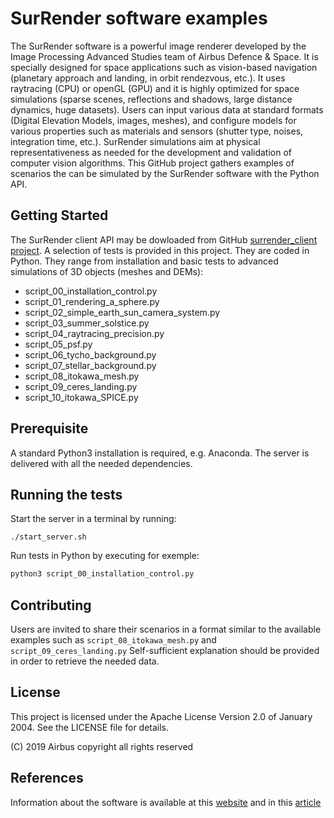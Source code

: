 # SurRender software examples

The SurRender software is a powerful image renderer developed by the Image Processing Advanced Studies team of Airbus Defence & Space.
It is specially designed for space applications such as vision-based navigation (planetary approach and landing, in orbit rendezvous, etc.). 
It uses raytracing (CPU) or openGL (GPU) and it is highly optimized for space simulations (sparse scenes, reflections and shadows, large distance dynamics, huge datasets). 
Users can input various data at standard formats (Digital Elevation Models, images, meshes), and configure models for various properties such as materials and sensors (shutter type, noises, integration time, etc.). SurRender simulations aim at physical representativeness as needed for the development and validation of  computer vision algorithms.
This GitHub project gathers examples of scenarios the can be simulated by the SurRender software with the Python API.

## Getting Started
The SurRender client API may be dowloaded from GitHub [surrender_client project](https://github.com/SurRenderSoftware/surrender_client_API).
A selection of tests is provided in this project. They are coded in Python. They range from installation and basic tests to advanced simulations of 3D objects (meshes and DEMs):

* script_00_installation_control.py
* script_01_rendering_a_sphere.py
* script_02_simple_earth_sun_camera_system.py
* script_03_summer_solstice.py
* script_04_raytracing_precision.py
* script_05_psf.py
* script_06_tycho_background.py
* script_07_stellar_background.py
* script_08_itokawa_mesh.py
* script_09_ceres_landing.py
* script_10_itokawa_SPICE.py

## Prerequisite
A standard Python3 installation is required, e.g. Anaconda.
The server is delivered with all the needed dependencies.

## Running the tests
Start the server in a terminal by running:
```
./start_server.sh
```

Run tests in Python by executing for exemple:
```bash
python3 script_00_installation_control.py
```

## Contributing
Users are invited to share their scenarios in a format similar to the available examples such as `script_08_itokawa_mesh.py` and  `script_09_ceres_landing.py`
Self-sufficient explanation should be provided in order to retrieve the needed data.

## License
This project is licensed under the Apache License Version 2.0 of January 2004. See the LICENSE file for details.

(C) 2019 Airbus copyright all rights reserved

## References
Information about the software is available at this [website](https://www.airbus.com/SurRenderSoftware.html) and in this [article](https://arxiv.org/abs/1810.01423 )


